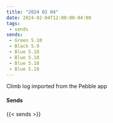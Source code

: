 ```yaml
---
title: "2024 02 04"
date: 2024-02-04T12:00:00-04:00
tags:
 - sends
sends:
 - Green 5.10
 - Black 5.9
 - Blue 5.10
 - Blue 5.10
 - Blue 5.10
 - Blue 5.10
---
```


Climb log imported from the Pebble app<!--more-->

#### Sends

{{< sends >}}

